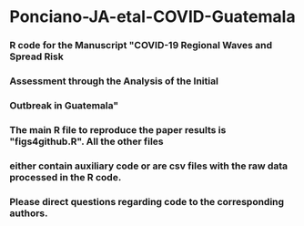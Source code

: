 # Ponciano-JA-etal-COVID-Guatemala

### R code for the Manuscript "COVID-19 Regional Waves and Spread Risk
### Assessment through the Analysis of the Initial
### Outbreak in Guatemala"

### The main R file to reproduce the paper results is "figs4github.R".  All the other files
### either contain auxiliary code or are csv files with the raw data processed in the R code.

### Please direct questions regarding code to the corresponding authors.
